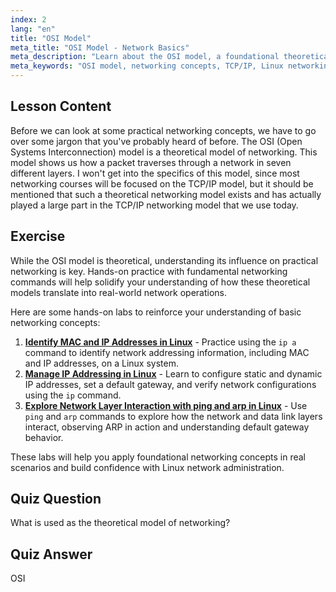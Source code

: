 ```yaml
---
index: 2
lang: "en"
title: "OSI Model"
meta_title: "OSI Model - Network Basics"
meta_description: "Learn about the OSI model, a foundational theoretical networking concept. Understand its 7 layers and relevance to TCP/IP. Essential Linux networking guide for beginners."
meta_keywords: "OSI model, networking concepts, TCP/IP, Linux networking, beginner tutorial, network layers, theoretical model"
---
```


## Lesson Content

Before we can look at some practical networking concepts, we have to go over some jargon that you've probably heard of before. The OSI (Open Systems Interconnection) model is a theoretical model of networking. This model shows us how a packet traverses through a network in seven different layers. I won't get into the specifics of this model, since most networking courses will be focused on the TCP/IP model, but it should be mentioned that such a theoretical networking model exists and has actually played a large part in the TCP/IP networking model that we use today.

## Exercise

While the OSI model is theoretical, understanding its influence on practical networking is key. Hands-on practice with fundamental networking commands will help solidify your understanding of how these theoretical models translate into real-world network operations.

Here are some hands-on labs to reinforce your understanding of basic networking concepts:

1.  **[Identify MAC and IP Addresses in Linux](https://labex.io/labs/linux-identify-mac-and-ip-addresses-in-linux-592731)** - Practice using the `ip a` command to identify network addressing information, including MAC and IP addresses, on a Linux system.
2.  **[Manage IP Addressing in Linux](https://labex.io/labs/linux-manage-ip-addressing-in-linux-592736)** - Learn to configure static and dynamic IP addresses, set a default gateway, and verify network configurations using the `ip` command.
3.  **[Explore Network Layer Interaction with ping and arp in Linux](https://labex.io/labs/linux-explore-network-layer-interaction-with-ping-and-arp-in-linux-592746)** - Use `ping` and `arp` commands to explore how the network and data link layers interact, observing ARP in action and understanding default gateway behavior.

These labs will help you apply foundational networking concepts in real scenarios and build confidence with Linux network administration.

## Quiz Question

What is used as the theoretical model of networking?

## Quiz Answer

OSI
